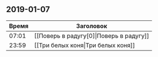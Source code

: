 ## 2019-01-07
| Время | Заголовок |
| --- | --- |
| 07:01 | [[Поверь в радугу[0]\|Поверь в радугу]] |
| 23:59 | [[Три белых коня\|Три белых коня]] |
